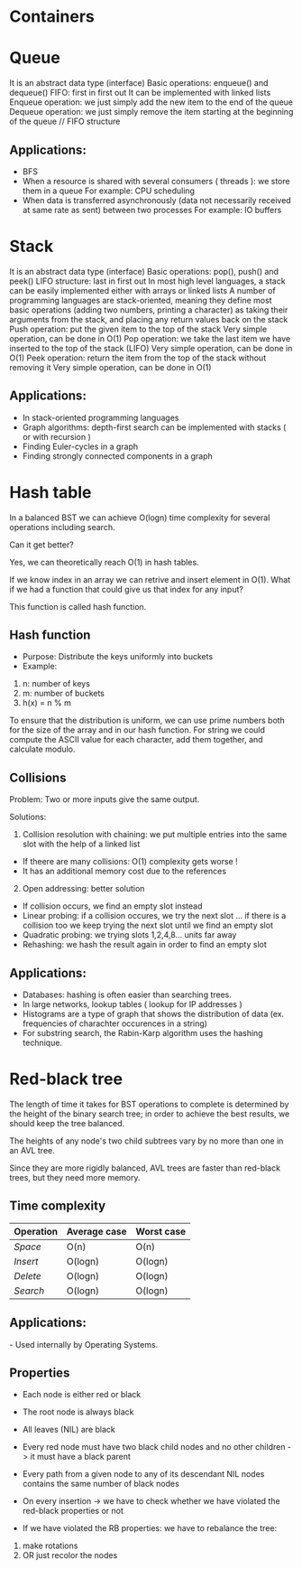 # Containers

<h1>Queue</h1>
It is an abstract data type (interface)
Basic operations: enqueue() and dequeue()
FIFO: first in first out
It can be implemented with linked lists
Enqueue operation: we just simply add the new item to the end of the queue
Dequeue operation: we just simply remove the item starting at the beginning of the queue // FIFO structure

<h2>Applications:</h2>

- BFS
- When a resource is shared with several consumers ( threads ): we store them in a queue For example: CPU scheduling
- When data is transferred asynchronously (data not necessarily received at same rate as sent) between two processes For example: IO buffers

<h1>Stack</h1>
It is an abstract data type (interface)
Basic operations: pop(), push() and peek()
LIFO structure: last in first out
In most high level languages, a stack can be easily implemented either with arrays or linked lists
A number of programming languages are stack-oriented, meaning they define most basic operations (adding two numbers, printing a character) as taking their arguments from the stack, and placing any return values back on the stack
Push operation: put the given item to the top of the stack Very simple operation, can be done in O(1)
Pop operation: we take the last item we have inserted to the top of the stack (LIFO) Very simple operation, can be done in O(1)
Peek operation: return the item from the top of the stack without removing it Very simple operation, can be done in O(1)

<h2>Applications:</h2>

- In stack-oriented programming languages
- Graph algorithms: depth-first search can be implemented with stacks ( or with recursion )
- Finding Euler-cycles in a graph
- Finding strongly connected components in a graph

<h1>Hash table</h1>

In a balanced BST we can achieve O(logn) time complexity for several operations including search.

Can it get better?

Yes, we can theoretically reach O(1) in hash tables.

If we know index in an array we can retrive and insert element in O(1).
What if we had a function that could give us that index for any input?

This function is called hash function.

<h2>Hash function</h2>

- Purpose: Distribute the keys uniformly into buckets
- Example:
1. n: number of keys
1. m: number of buckets 
1. h(x) = n % m

To ensure that the distribution is uniform, we can use prime numbers both for the size of the array and in our hash function.
For string we could compute the ASCII value for each character, add them together, and calculate modulo.

<h2>Collisions</h2>

Problem: Two or more inputs give the same output.

Solutions:
1. Collision resolution with chaining: we put multiple entries into the same slot with the help of a linked list
- If theere are many collisions: O(1) complexity gets worse !
- It has an additional memory cost due to the references

2. Open addressing: better solution
- If collision occurs, we find an empty slot instead
- Linear probing: if a collision occures, we try the next slot ... if there is a collision too we keep trying the next slot until we find an empty slot
- Quadratic probing: we trying slots 1,2,4,8... units far away
- Rehashing: we hash the result again in order to find an empty slot

<h2> Applications:</h2>

- Databases: hashing is often easier than searching trees.
- In large networks, lookup tables ( lookup for IP addresses )
- Histograms are a type of graph that shows the distribution of data (ex. frequencies of charachter occurences in a string)
- For substring search, the Rabin-Karp algorithm uses the hashing technique.

<h1>Red-black tree</h1>
The length of time it takes for BST operations to complete is determined by the height of the binary search tree; in order to achieve the best results, we should keep the tree balanced.

The heights of any node's two child subtrees vary by no more than one in an AVL tree.

Since they are more rigidly balanced, AVL trees are faster than red-black trees, but they need more memory.

<h2> Time complexity </h2>

| Operation | Average case | Worst case |
| --- | --- | --- |
| <i>Space</i> | O(n) | O(n) |
| <i>Insert</i> | O(logn) | O(logn) |
| <i>Delete</i> | O(logn) | O(logn) |
| <i>Search</i> | O(logn) | O(logn) |

<h2> Applications:</h2>
- Used internally by Operating Systems.

<h2> Properties </h2>

- Each node is either red or black
- The root node is always black
- All leaves (NIL) are black
- Every red node must have two black child nodes and no other children -> it must have a black parent
- Every path from a given node to any of its descendant NIL nodes contains the same number of black nodes
- On every insertion -> we have to check whether we have violated the red-black properties or not

- If we have violated the RB properties: we have to rebalance the tree:
1. make rotations
1. OR just recolor the nodes
